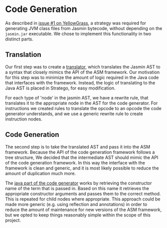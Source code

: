 # Code Generation
As described in [issue #1 on YellowGrass](http://yellowgrass.org/issue/Jasmin/1), a strategy was required for generating JVM class files from Jasmin bytecode, without depending on the `jasmin.jar` executable. We chose to implement this functionality in two distinct parts.

## Translation
Our first step was to create a [translator](translator.str), which translates the Jasmin AST to a syntax that closely mimics the API of the ASM framework. Our motivation for this step was to minimize the amount of logic required in the Java code that interfaces with the framework. Instead, the logic of translating to the Java AST is placed in Stratego, for easy modification.

For each type of 'node' in the jasmin AST, we have a rewrite rule, that translates it to the appropriate node in the AST for the code generator. For instructions we created rules to translate the opcode to an opcode the code generator understands, and we use a generic rewrite rule to create instruction nodes.

## Code Generation
The second step is to take the translated AST and pass it into the ASM framework. Because the API of the code generation framework follows a tree structure, We decided that the intermediate AST should mimic the API of the code generation framework. In this way the interface with the framework is clean and generic, and it is most likely possible to reduce the amount of duplication much more.

The [java part of the code generator](../../editor/java/org/spoofax/asm/ClassGenerator.java) works by retrieving the constructor name of the term that is passed in. Based on this name it retrieves the appropriate constructor arguments and passes them to the correct method. This is repeated for child nodes where appropriate. This approach could be made more generic (e.g. using reflection and annotations) in order to reduce the amount of maintenance for new versions of the ASM framework, but we opted to keep things reasonably simple within the scope of this project.
